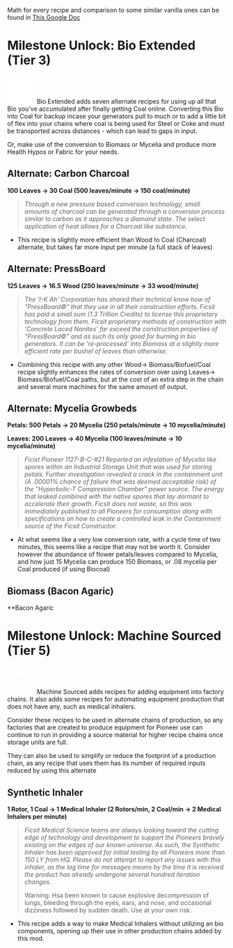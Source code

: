 Math for every recipe and comparison to some similar vanilla ones can be found in [This Google Doc](https://docs.google.com/spreadsheets/d/1krURGQTr8L-07p3pZYBzB6UTLPTEm4AYBoCizX3Goj4/edit?usp=sharing)

# Milestone Unlock: Bio Extended (Tier 3)

![Bio Extended](img/bio_extended.png) Bio Extended adds seven alternate recipes for using up all that Bio you've accumulated after finally getting Coal online. Converting this Bio into Coal for backup incase your generators pull to much or to add a little bit of flex into your chains where coal is being used for Steel or Coke and must be transported across distances - which can lead to gaps in input.

Or, make use of the conversion to Biomass or Mycelia and produce more Health Hypos or Fabric for your needs.

## **Alternate: Carbon Charcoal**

**100 Leaves -> 30 Coal (500 leaves/minute -> 150 coal/minute)**

> *Through a new pressure based conversion technology, small amounts of charcoal can be generated through a conversion process similar to carbon as it approaches a diamond state. The select application of heat allows for a Charcoal like substance.*
	
* This recipe is slightly more efficient than Wood to Coal (Charcoal) alternate, but takes far more input per minute (a full stack of leaves)
	
## **Alternate: PressBoard** 

**125 Leaves -> 16.5 Wood (250 leaves/minute -> 33 wood/minute)**
> *The 'I-K Ah' Corporation has shared their technical know how of "PressBoard©" that they use in all their construction efforts. Ficsit has paid a small sum (1.3 Trillion Credits) to license this proprietary technology from them. Ficsit proprietary methods of construction with 'Concrete Laced Nanites' far exceed the construction properties of "PressBoard©" and as such its only good for burning in bio generators. It can be 're-processed' into Biomass at a slightly more efficient rate per bushel of leaves than otherwise.*

* Combining this recipe with any other Wood-> Biomass/Biofuel/Coal recipe slightly enhances the rates of conversion over using Leaves-> Biomass/Biofuel/Coal paths, but at the cost of an extra step in the chain and several more machines for the same amount of output.
	
## **Alternate: Mycelia Growbeds** 

**Petals: 500 Petals -> 20 Mycelia (250  petals/minute -> 10 mycelia/minute)**

**Leaves: 200 Leaves -> 40 Mycelia (100 leaves/minute -> 10 mycelia/minute)**

> *Ficist Pioneer 1127-B-C-#21 Reported an infestation of Mycelia like spores within an Industrial Storage Unit that was used for storing petals. Further investigation revealed a crack in the containment unit (A .00001% chance of failure that was deemed acceptable risk) of the "Hyperbolic-T Compression Chamber" power source. The energy that leaked combined with the native spores that lay dormant to accelerate their growth. Ficsit does not waste, so this was immediately published to all Pioneers for consumption along with specifications on how to create a controlled leak in the Containment source of the Ficsit Constructor.*

* At what seems like a very low conversion rate, with a cycle time of two minutes, this seems like a recipe that may not be worth it. Consider however the abundance of flower petals/leaves compared to Mycelia, and how just 15 Mycelia can produce 150 Biomass, or .08 mycelia per Coal produced (if using Biocoal)

## **Biomass (Bacon Agaric)**

**Bacon Agaric

# Milestone Unlock: Machine Sourced (Tier 5)

![Machine Sourced](img/machine_sourced.png) Machine Sourced adds recipes for adding equipment into factory chains. It also adds some recipes for automating equipment production that does not have any, such as medical inhalers.

Consider these recipes to be used in alternate chains of production, so any factories that are created to produce equipment for Pioneer use can continue to run in providing a source material for higher recipe chains once storage units are full. 

They can also be used to simplify or reduce the footprint of a production chain, as any recipe that uses them has its number of required inputs reduced by using this alternate

## Synthetic Inhaler
**1 Rotor, 1 Coal -> 1 Medical Inhaler (2 Rotors/min, 2 Coal/min -> 2 Medical Inhalers per minute)**

> *Ficsit Medical Science teams are always looking toward the cutting edge of technology and development to support  the Pioneers bravely existing on the edges of our known universe. As such, the Synthetic Inhaler has been approved for initial testing by all Pioneers more than 150 LY from HQ. Please do not attempt to report any issues with this inhaler, as the lag time for messages means by the time it is received the product has already undergone several hundred iteration changes.*
>
> Warning: Hsa been known to cause explosive decompression of lungs, bleeding through the eyes, ears, and nose, and occasional dizziness followed by sudden death. Use at your own risk.

* This recipe adds a way to make Medical Inhalers without utilizing an bio components, opening up their use in other production chains added by this mod.

